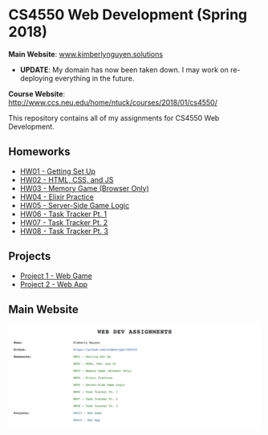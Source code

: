 # CS4550 Web Development (Spring 2018)
**Main Website**: www.kimberlynguyen.solutions 

  - **UPDATE**: My domain has now been taken down. I may work on re-deploying everything in the future.

**Course Website**: http://www.ccs.neu.edu/home/ntuck/courses/2018/01/cs4550/ 
 

This repository contains all of my assignments for CS4550 Web Development.

## Homeworks
- [HW01 - Getting Set Up](/hw01)  
- [HW02 - HTML, CSS, and JS](/hw02)
- [HW03 - Memory Game (Browser Only)](https://github.com/kimberlypn/CS4550/tree/v1.0/memory)
- [HW04 - Elixir Practice](https://github.com/kimberlypn/CS4550/tree/master/calc)
- [HW05 - Server-Side Game Logic](/memory)
- [HW06 - Task Tracker Pt. 1](/tasks1)
- [HW07 - Task Tracker Pt. 2](/tasks2)
- [HW08 - Task Tracker Pt. 3](/tasks3)

## Projects
- [Project 1 - Web Game](https://github.com/kimberlypn/Shambomon)  
- [Project 2 - Web App](https://github.com/kimberlypn/TravelPal)  

## Main Website
![main website](hw01/www/main/screenshots/main-website.png)
